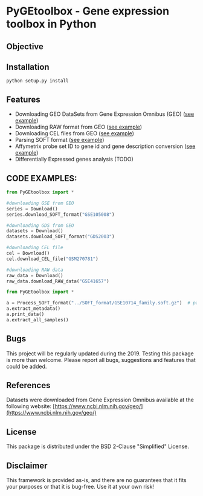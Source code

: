 # PyGEtoolbox - Gene expression toolbox in Python

## Objective


## Installation

    python setup.py install

## Features

- Downloading GEO DataSets from Gene Expression Omnibus (GEO) ([see example](examples/download_SOFT_format.py))
- Downloading RAW format from GEO ([see example](examples/download_RAW_data.py))
- Downloading CEL files from GEO ([see example](examples/download_CEL_files.py))
- Parsing SOFT format ([see example](examples/parse_SOFT_format.py))
- Affymetrix probe set ID to gene id and gene description conversion ([see example](examples/affy_probe_set_id_to_gene_id.py))
- Differentially Expressed genes analysis (TODO)

## CODE EXAMPLES:

```python
from PyGEtoolbox import *

#downloading GSE from GEO
series = Download()
series.download_SOFT_format("GSE105008") 

#downloading GDS from GEO
datasets = Download()
datasets.download_SOFT_format("GDS2003") 

#downloading CEL file
cel = Download()
cel.download_CEL_file("GSM270781")

#downloading RAW data
raw_data = Download()
raw_data.download_RAW_data("GSE41657")
```

```python
from PyGEtoolbox import *

a = Process_SOFT_format("../SOFT_format/GSE10714_family.soft.gz")  # path to the data
a.extract_metadata()
a.print_data()
a.extract_all_samples()
```

## Bugs

This project will be regularly updated during the 2019. Testing this package is more than welcome. 
Please report all bugs, suggestions and features that could be added.

## References

Datasets were downloaded from Gene Expression Omnibus available at the following website: [https://www.ncbi.nlm.nih.gov/geo/](https://www.ncbi.nlm.nih.gov/geo/)

## License

This package is distributed under the BSD 2-Clause "Simplified" License.

## Disclaimer

This framework is provided as-is, and there are no guarantees that it fits your purposes or that it is bug-free. Use it at your own risk!